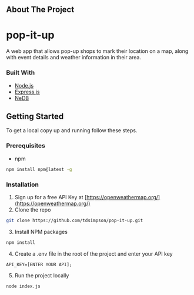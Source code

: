 <!-- ABOUT THE PROJECT -->
## About The Project

# pop-it-up
A  web app that allows pop-up shops to mark their location on a map, along with event details and weather information in their area.

### Built With
* [Node.js](https://nodejs.org/en/)
* [Express.js](https://expressjs.com/)
* [NeDB](https://github.com/louischatriot/nedb)


<!-- GETTING STARTED -->
## Getting Started

To get a local copy up and running follow these steps.

### Prerequisites

* npm
```sh
npm install npm@latest -g
```

### Installation

1. Sign up for a free API Key at [https://openweathermap.org/](https://openweathermap.org/)
2. Clone the repo
```sh
git clone https://github.com/tdsimpson/pop-it-up.git
```
3. Install NPM packages
```sh
npm install
```
4. Create a .env file in the root of the project and enter your API key
```
API_KEY=[ENTER YOUR API];
```

5. Run the project locally
```
node index.js
```